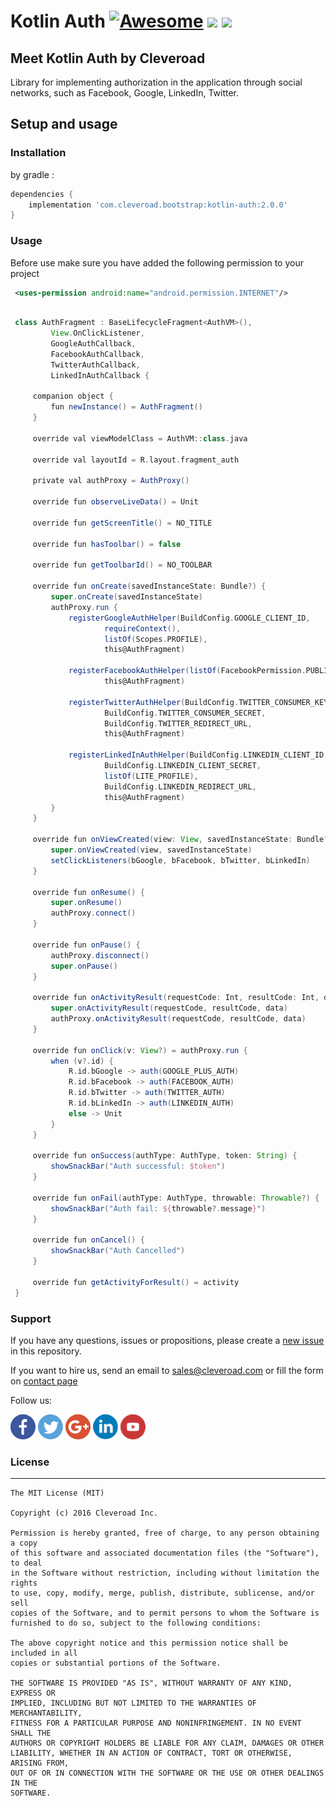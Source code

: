 # Kotlin Auth [![Awesome](https://cdn.rawgit.com/sindresorhus/awesome/d7305f38d29fed78fa85652e3a63e154dd8e8829/media/badge.svg)](https://github.com/sindresorhus/awesome) <img src="https://www.cleveroad.com/public/comercial/label-android.svg" height="19"> <a href="https://www.cleveroad.com/?utm_source=github&utm_medium=label&utm_campaign=contacts"><img src="https://www.cleveroad.com/public/comercial/label-cleveroad.svg" height="19"></a>

## Meet Kotlin Auth by Cleveroad

Library for implementing authorization in the application through social networks, such as Facebook, Google, LinkedIn, Twitter.

## Setup and usage
### Installation
by gradle : 
```groovy
dependencies {
    implementation 'com.cleveroad.bootstrap:kotlin-auth:2.0.0'
}
```

### Usage ###

Before use make sure you have added the following permission to your project

```xml
 <uses-permission android:name="android.permission.INTERNET"/>
```

```groovy

 class AuthFragment : BaseLifecycleFragment<AuthVM>(),
         View.OnClickListener,
         GoogleAuthCallback,
         FacebookAuthCallback,
         TwitterAuthCallback,
         LinkedInAuthCallback {

     companion object {
         fun newInstance() = AuthFragment()
     }

     override val viewModelClass = AuthVM::class.java

     override val layoutId = R.layout.fragment_auth

     private val authProxy = AuthProxy()

     override fun observeLiveData() = Unit

     override fun getScreenTitle() = NO_TITLE

     override fun hasToolbar() = false

     override fun getToolbarId() = NO_TOOLBAR

     override fun onCreate(savedInstanceState: Bundle?) {
         super.onCreate(savedInstanceState)
         authProxy.run {
             registerGoogleAuthHelper(BuildConfig.GOOGLE_CLIENT_ID,
                     requireContext(),
                     listOf(Scopes.PROFILE),
                     this@AuthFragment)

             registerFacebookAuthHelper(listOf(FacebookPermission.PUBLIC_PROFILE),
                     this@AuthFragment)

             registerTwitterAuthHelper(BuildConfig.TWITTER_CONSUMER_KEY,
                     BuildConfig.TWITTER_CONSUMER_SECRET,
                     BuildConfig.TWITTER_REDIRECT_URL,
                     this@AuthFragment)

             registerLinkedInAuthHelper(BuildConfig.LINKEDIN_CLIENT_ID,
                     BuildConfig.LINKEDIN_CLIENT_SECRET,
                     listOf(LITE_PROFILE),
                     BuildConfig.LINKEDIN_REDIRECT_URL,
                     this@AuthFragment)
         }
     }

     override fun onViewCreated(view: View, savedInstanceState: Bundle?) {
         super.onViewCreated(view, savedInstanceState)
         setClickListeners(bGoogle, bFacebook, bTwitter, bLinkedIn)
     }

     override fun onResume() {
         super.onResume()
         authProxy.connect()
     }

     override fun onPause() {
         authProxy.disconnect()
         super.onPause()
     }

     override fun onActivityResult(requestCode: Int, resultCode: Int, data: Intent?) {
         super.onActivityResult(requestCode, resultCode, data)
         authProxy.onActivityResult(requestCode, resultCode, data)
     }

     override fun onClick(v: View?) = authProxy.run {
         when (v?.id) {
             R.id.bGoogle -> auth(GOOGLE_PLUS_AUTH)
             R.id.bFacebook -> auth(FACEBOOK_AUTH)
             R.id.bTwitter -> auth(TWITTER_AUTH)
             R.id.bLinkedIn -> auth(LINKEDIN_AUTH)
             else -> Unit
         }
     }

     override fun onSuccess(authType: AuthType, token: String) {
         showSnackBar("Auth successful: $token")
     }

     override fun onFail(authType: AuthType, throwable: Throwable?) {
         showSnackBar("Auth fail: ${throwable?.message}")
     }

     override fun onCancel() {
         showSnackBar("Auth Cancelled")
     }

     override fun getActivityForResult() = activity
 }

```

### Support ###
If you have any questions, issues or propositions, please create a <a href="../../issues/new">new issue</a> in this repository.

If you want to hire us, send an email to sales@cleveroad.com or fill the form on <a href="https://www.cleveroad.com/contact">contact page</a>

Follow us:

[![Awesome](/images/social/facebook.png)](https://www.facebook.com/cleveroadinc/)   [![Awesome](/images/social/twitter.png)](https://twitter.com/cleveroadinc)   [![Awesome](/images/social/google.png)](https://plus.google.com/+CleveroadInc)   [![Awesome](/images/social/linkedin.png)](https://www.linkedin.com/company/cleveroad-inc-)   [![Awesome](/images/social/youtube.png)](https://www.youtube.com/channel/UCFNHnq1sEtLiy0YCRHG2Vaw)
<br/>

### License ###
* * *
    The MIT License (MIT)
    
    Copyright (c) 2016 Cleveroad Inc.
    
    Permission is hereby granted, free of charge, to any person obtaining a copy
    of this software and associated documentation files (the "Software"), to deal
    in the Software without restriction, including without limitation the rights
    to use, copy, modify, merge, publish, distribute, sublicense, and/or sell
    copies of the Software, and to permit persons to whom the Software is
    furnished to do so, subject to the following conditions:
    
    The above copyright notice and this permission notice shall be included in all
    copies or substantial portions of the Software.
    
    THE SOFTWARE IS PROVIDED "AS IS", WITHOUT WARRANTY OF ANY KIND, EXPRESS OR
    IMPLIED, INCLUDING BUT NOT LIMITED TO THE WARRANTIES OF MERCHANTABILITY,
    FITNESS FOR A PARTICULAR PURPOSE AND NONINFRINGEMENT. IN NO EVENT SHALL THE
    AUTHORS OR COPYRIGHT HOLDERS BE LIABLE FOR ANY CLAIM, DAMAGES OR OTHER
    LIABILITY, WHETHER IN AN ACTION OF CONTRACT, TORT OR OTHERWISE, ARISING FROM,
    OUT OF OR IN CONNECTION WITH THE SOFTWARE OR THE USE OR OTHER DEALINGS IN THE
    SOFTWARE.
